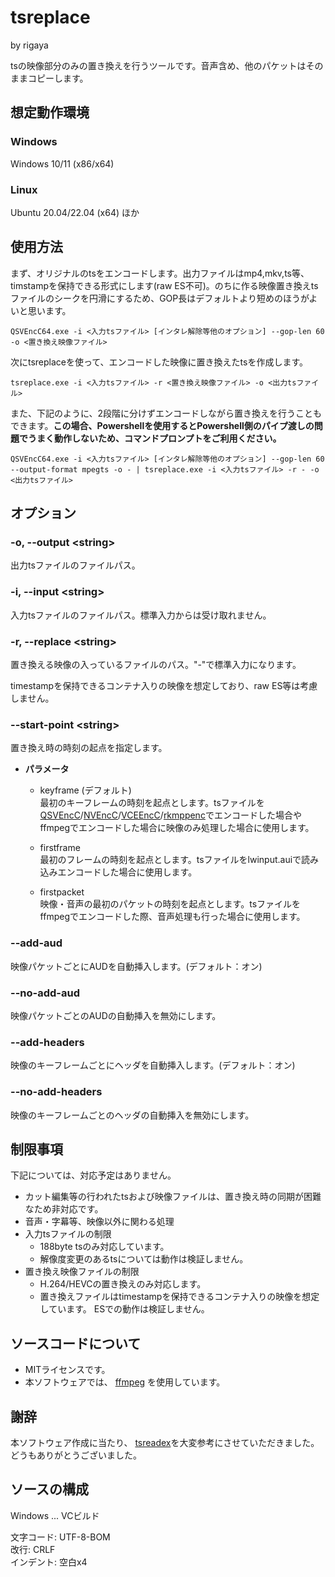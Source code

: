 
# tsreplace
by rigaya

tsの映像部分のみの置き換えを行うツールです。音声含め、他のパケットはそのままコピーします。

## 想定動作環境
### Windows
Windows 10/11 (x86/x64)  

### Linux
Ubuntu 20.04/22.04 (x64) ほか

## 使用方法
まず、オリジナルのtsをエンコードします。出力ファイルはmp4,mkv,ts等、timstampを保持できる形式にします(raw ES不可)。のちに作る映像置き換えtsファイルのシークを円滑にするため、GOP長はデフォルトより短めのほうがよいと思います。

```
QSVEncC64.exe -i <入力tsファイル> [インタレ解除等他のオプション] --gop-len 60 -o <置き換え映像ファイル>
```

次にtsreplaceを使って、エンコードした映像に置き換えたtsを作成します。
```
tsreplace.exe -i <入力tsファイル> -r <置き換え映像ファイル> -o <出力tsファイル>
```

また、下記のように、2段階に分けずエンコードしながら置き換えを行うこともできます。**この場合、Powershellを使用するとPowershell側のパイプ渡しの問題でうまく動作しないため、コマンドプロンプトをご利用ください。**

```
QSVEncC64.exe -i <入力tsファイル> [インタレ解除等他のオプション] --gop-len 60 --output-format mpegts -o - | tsreplace.exe -i <入力tsファイル> -r - -o <出力tsファイル>
```

## オプション

### -o, --output &lt;string&gt;
出力tsファイルのファイルパス。

### -i, --input &lt;string&gt;
入力tsファイルのファイルパス。標準入力からは受け取れません。

### -r, --replace &lt;string&gt;
置き換える映像の入っているファイルのパス。"-"で標準入力になります。

timestampを保持できるコンテナ入りの映像を想定しており、raw ES等は考慮しません。

### --start-point &lt;string&gt;
置き換え時の時刻の起点を指定します。

- **パラメータ**
  - keyframe (デフォルト)  
    最初のキーフレームの時刻を起点とします。tsファイルを[QSVEncC](https://github.com/rigaya/QSVEnc)/[NVEncC](https://github.com/rigaya/NVEnc)/[VCEEncC](https://github.com/rigaya/VCEEnc)/[rkmppenc](https://github.com/rigaya/rkmppenc)でエンコードした場合やffmpegでエンコードした場合に映像のみ処理した場合に使用します。

  - firstframe  
    最初のフレームの時刻を起点とします。tsファイルをlwinput.auiで読み込みエンコードした場合に使用します。

  - firstpacket  
    映像・音声の最初のパケットの時刻を起点とします。tsファイルをffmpegでエンコードした際、音声処理も行った場合に使用します。

### --add-aud
映像パケットごとにAUDを自動挿入します。(デフォルト：オン)

### --no-add-aud
映像パケットごとのAUDの自動挿入を無効にします。

### --add-headers
映像のキーフレームごとにヘッダを自動挿入します。(デフォルト：オン)

### --no-add-headers
映像のキーフレームごとのヘッダの自動挿入を無効にします。

## 制限事項

下記については、対応予定はありません。

- カット編集等の行われたtsおよび映像ファイルは、置き換え時の同期が困難なため非対応です。
- 音声・字幕等、映像以外に関わる処理
- 入力tsファイルの制限
  - 188byte tsのみ対応しています。
  - 解像度変更のあるtsについては動作は検証しません。
- 置き換え映像ファイルの制限
  - H.264/HEVCの置き換えのみ対応します。
  - 置き換えファイルはtimestampを保持できるコンテナ入りの映像を想定しています。
    ESでの動作は検証しません。

## ソースコードについて
- MITライセンスです。
- 本ソフトウェアでは、
  [ffmpeg](https://ffmpeg.org/)
  を使用しています。

## 謝辞
本ソフトウェア作成に当たり、
[tsreadex](https://github.com/xtne6f/tsreadex)を大変参考にさせていただきました。  
どうもありがとうございました。


## ソースの構成
Windows ... VCビルド  

文字コード: UTF-8-BOM  
改行: CRLF  
インデント: 空白x4  
